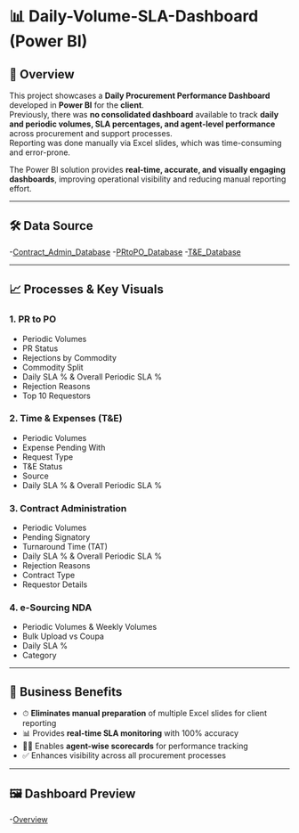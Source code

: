 # 📊 Daily-Volume-SLA-Dashboard (Power BI)

## 🔹 Overview
This project showcases a **Daily Procurement Performance Dashboard** developed in **Power BI** for the **client**.  
Previously, there was **no consolidated dashboard** available to track **daily and periodic volumes, SLA percentages, and agent-level performance** across procurement and support processes.  
Reporting was done manually via Excel slides, which was time-consuming and error-prone.  

The Power BI solution provides **real-time, accurate, and visually engaging dashboards**, improving operational visibility and reducing manual reporting effort.  

---

## 🛠 Data Source
-<a href = "https://github.com/amitabhkarn/Daily-Volume-SLA-Dashboard/blob/main/Kroger_ContractAdmin_Database-V1.2-Connected.accdb">Contract_Admin_Database</a>
-<a href = "https://github.com/amitabhkarn/Daily-Volume-SLA-Dashboard/blob/main/Kroger_PRtoPO_Database-V1.3-Connected.accdb">PRtoPO_Database</a>
-<a href = "https://github.com/amitabhkarn/Daily-Volume-SLA-Dashboard/blob/main/Kroger_T%26E_Database-V1.2-Connected.accdb">T&E_Database</a>


---

## 📈 Processes & Key Visuals

### **1. PR to PO**
- Periodic Volumes  
- PR Status  
- Rejections by Commodity  
- Commodity Split  
- Daily SLA % & Overall Periodic SLA %  
- Rejection Reasons  
- Top 10 Requestors  

### **2. Time & Expenses (T&E)**
- Periodic Volumes  
- Expense Pending With  
- Request Type  
- T&E Status  
- Source  
- Daily SLA % & Overall Periodic SLA %  

### **3. Contract Administration**
- Periodic Volumes  
- Pending Signatory  
- Turnaround Time (TAT)  
- Daily SLA % & Overall Periodic SLA %  
- Rejection Reasons  
- Contract Type  
- Requestor Details  

### **4. e-Sourcing NDA**
- Periodic Volumes & Weekly Volumes  
- Bulk Upload vs Coupa  
- Daily SLA %  
- Category  

---

## 🚀 Business Benefits
- ⏱ **Eliminates manual preparation** of multiple Excel slides for client reporting  
- 📊 Provides **real-time SLA monitoring** with 100% accuracy  
- 👨‍💼 Enables **agent-wise scorecards** for performance tracking  
- ✅ Enhances visibility across all procurement processes  

---

## 🖼 Dashboard Preview

-<a href = "https://github.com/amitabhkarn/Daily-Volume-SLA-Dashboard/blob/main/Overview.png">Overview</a>
